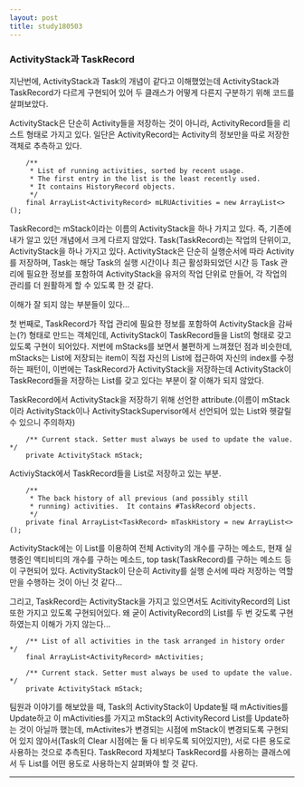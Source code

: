 ```yaml
---
layout: post
title: study180503
---
```


<h3> ActivityStack과 TaskRecord </h3>

지난번에, ActivityStack과 Task의 개념이 같다고 이해했었는데 ActivityStack과 TaskRecord가 다르게 구현되어 있어 두 클래스가 어떻게 다른지 구분하기 위해 코드를 살펴보았다.

ActivityStack은 단순히 Activity들을 저장하는 것이 아니라, ActivityRecord들을 리스트 형태로 가지고 있다.
일단은 ActivityRecord는 Activity의 정보만을 따로 저장한 객체로 추측하고 있다.
~~~
    /**
     * List of running activities, sorted by recent usage.
     * The first entry in the list is the least recently used.
     * It contains HistoryRecord objects.
     */
    final ArrayList<ActivityRecord> mLRUActivities = new ArrayList<>();
~~~

TaskRecord는 mStack이라는 이름의 ActivityStack을 하나 가지고 있다. 즉, 기존에 내가 알고 있던 개념에서 크게 다르지 않았다.
Task(TaskRecord)는 작업의 단위이고, ActivityStack을 하나 가지고 있다.
ActivityStack은 단순히 실행순서에 따라 Activity를 저장하며, 
Task는 해당 Task의 실행 시간이나 최근 활성화되었던 시간 등 Task 관리에 필요한 정보를 포함하여 ActivityStack을 유저의 작업 단위로 만들어,
각 작업의 관리를 더 원활하게 할 수 있도록 한 것 같다.

이해가 잘 되지 않는 부분들이 있다...

첫 번째로, TaskRecord가 작업 관리에 필요한 정보를 포함하여 ActivityStack을 감싸는(?) 형태로 만드는 객체인데,
ActivityStack이 TaskRecord들을 List의 형태로 갖고 있도록 구현이 되어있다.
저번에 mStacks를 보면서 불편하게 느껴졌던 점과 비슷한데, 
mStacks는 List에 저장되는 item이 직접 자신의 List에 접근하여 자신의 index를 수정하는 패턴이,
이번에는 TaskRecord가 ActivityStack을 저장하는데 ActivityStack이 TaskRecord들을 저장하는 List를 갖고 있다는 부분이 잘 이해가 되지 않았다.

TaskRecord에서 ActivityStack을 저장하기 위해 선언한 attribute.(이름이 mStack이라 ActivityStack이나 ActivityStackSupervisor에서 선언되어 있는 List와 헷갈릴수 있으니 주의하자)
~~~
    /** Current stack. Setter must always be used to update the value. */
    private ActivityStack mStack;
~~~

ActiviyStack에서 TaskRecord들을 List로 저장하고 있는 부분.
~~~
    /**
     * The back history of all previous (and possibly still
     * running) activities.  It contains #TaskRecord objects.
     */
    private final ArrayList<TaskRecord> mTaskHistory = new ArrayList<>();
~~~

ActivityStack에는 이 List를 이용하여 전체 Activity의 개수를 구하는 메소드, 현재 실행중인 액티비티의 개수를 구하는 메소드, top task(TaskRecord)를 구하는 메소드 등이 구현되어 있다. ActivityStack이 단순히 Activity를 실행 순서에 따라 저장하는 역할만을 수행하는 것이 아닌 것 같다...

그리고, TaskRecord는 ActivityStack을 가지고 있으면서도 AcitivityRecord의 List 또한 가지고 있도록 구현되어있다.
왜 굳이 ActivityRecord의 List를 두 번 갖도록 구현하였는지 이해가 가지 않는다... 
~~~
    /** List of all activities in the task arranged in history order */
    final ArrayList<ActivityRecord> mActivities;

    /** Current stack. Setter must always be used to update the value. */
    private ActivityStack mStack;
~~~


팀원과 이야기를 해보았을 때, Task의 ActivityStack이 Update될 때 mActivities를 Update하고 이 mActivities를 가지고 mStack의 ActivityRecord List를 Update하는 것이 아닐까 했는데, mActivites가 변경되는 시점에 mStack이 변경되도록 구현되어 있지 않아서(Task의 Clear 시점에는 둘 다 비우도록 되어있지만), 서로 다른 용도로 사용하는 것으로 추측된다. TaskRecord 자체보다 TaskRecord를 사용하는 클래스에서 두 List를 어떤 용도로 사용하는지 살펴봐야 할 것 같다.
* * *

